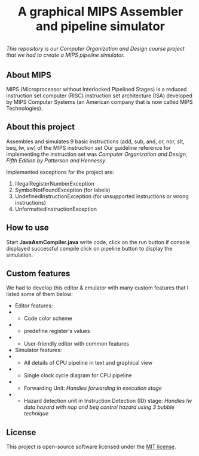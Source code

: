<p align="center" style="
    font-size: xx-large;
    font-weight: bold;
    padding-top: 2rem;
">A graphical MIPS Assembler and pipeline simulator</p>

###### This repository is our Computer Organization and Design course project that we had to create a MIPS pipeline simulator. 

## About MIPS

MIPS (Microprocessor without Interlocked Pipelined Stages) is a reduced instruction set computer (RISC) instruction set architecture (ISA) developed by MIPS Computer Systems (an American company that is now called MIPS Technologies).

## About this project

Assembles and simulates 9 basic instructions (add, sub, and, or, nor, slt, beq, lw, sw) of the MIPS instruction set 
Our guideline reference for implementing the instruction set was _Computer Organization and Design, Fifth Edition by Patterson and Hennessy_.

Implemented exceptions for the project are:
1. IllegalRegisterNumberException
2. SymbolNotFoundException (for labels)
3. UndefinedInstructionException (for unsupported instructions or wrong instructions)
4. UnformattedInstructionException 


## How to use 

Start **JavaAsmCompiler.java** write code, click on the run button if console displayed successful compile click on pipeline button to display the simulation.

## Custom features

We had to develop this editor & emulator with many custom features that I listed some of them below:

- Editor features:
- - Code color scheme
- - predefine register's values
- - User-friendly editor with common features
- Simulator features:
- - All details of CPU pipeline in text and graphical view
- - Single clock cycle diagram for CPU pipeline
- - Forwarding Unit: _Handles forwarding in execution stage_
- - Hazard detection unit in Instruction Detection (ID) stage: _Handles lw data hazard with nop and beq control hazard using 3 bubble technique_

## License

This project is open-source software licensed under the [MIT license](https://opensource.org/licenses/MIT).
